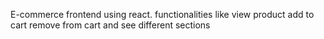 E-commerce frontend using react. functionalities like view product add to cart remove from cart and see different sections
